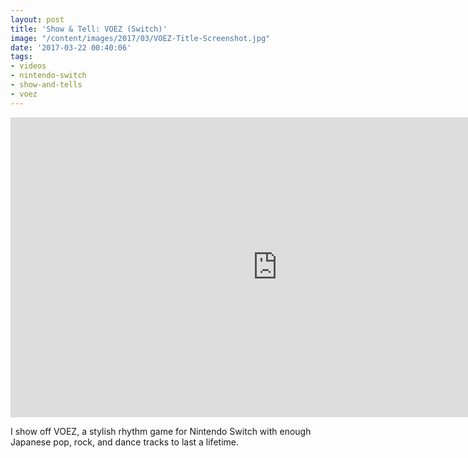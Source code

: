```yaml
---
layout: post
title: 'Show & Tell: VOEZ (Switch)'
image: "/content/images/2017/03/VOEZ-Title-Screenshot.jpg"
date: '2017-03-22 00:40:06'
tags:
- videos
- nintendo-switch
- show-and-tells
- voez
---
```


<iframe width="853" height="480" src="https://www.youtube-nocookie.com/embed/FyHyQU3_6Qw?rel=0" frameborder="0" allowfullscreen></iframe>

I show off VOEZ, a stylish rhythm game for Nintendo Switch with enough Japanese pop, rock, and dance tracks to last a lifetime.